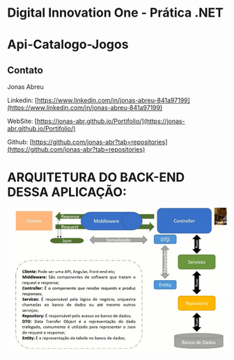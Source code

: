 # Digital Innovation One - Prática .NET

# Api-Catalogo-Jogos

## Contato

Jonas Abreu

Linkedin:  [https://www.linkedin.com/in/jonas-abreu-841a97199](https://www.linkedin.com/in/jonas-abreu-841a97199)

WebSite:  [https://jonas-abr.github.io/Portifolio/](https://jonas-abr.github.io/Portifolio/)

Github:  [https://github.com/jonas-abr?tab=repositories](https://github.com/jonas-abr?tab=repositories)

# ARQUITETURA DO BACK-END DESSA APLICAÇÃO:

<p align="center">
  <img alt="Quizz" src="https://github.com/jonas-abr/Api-Catalogo-Jogos/blob/main/img/Arquitetura.jpeg" width="1000px"><br><br><br>
</p>


